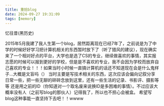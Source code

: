 ```yaml
---
title: 重拾blog
date: 2024-09-27 19:31:09
tags: [memory]
---
```



忆往昔(黑历史)
<!-- more -->


2015年5月我建了我人生第一个blog，居然距离现在已经7年了，之前说是为了中学的时候好好学习把计算机相关的东西暂时放下了（听了猎风的建议），现在确实来了一个相对好点的平台，大学也是选了CS的专业，继续做喜欢的事情，其实报志愿的时候可以报到更好的学校，但是是不喜欢的专业，我不会因为学校而放弃自己喜欢的专业！！！如果当时小时候一直搞计算机的话还不知道现在会是什么鬼样子...大概是文盲吗（）
当时主要是写技术相关的东西，这次应该会偏向记叙分享日常一些，把一些无聊的碎碎念放到这里，还有一些生活的记录、书影评、摄影等等
还是用之前的ID（你知道对一个取名废来说换ID是多困难的事情）。不过应该大概率没有人（之前写blog的那伙人）记得我了，所以也不担心会被盒。
希望写blog这种事能一直坚持下去吧！！wwww

